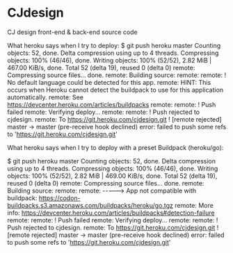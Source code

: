 # CJdesign
CJ design front-end &amp; back-end source code


What heroku says when I try to deploy:
$ git push heroku master
Counting objects: 52, done.
Delta compression using up to 4 threads.
Compressing objects: 100% (46/46), done.
Writing objects: 100% (52/52), 2.82 MiB | 467.00 KiB/s, done.
Total 52 (delta 19), reused 0 (delta 0)
remote: Compressing source files... done.
remote: Building source:
remote:
remote:  !     No default language could be detected for this app.
remote:                         HINT: This occurs when Heroku cannot detect the buildpack to use for this application automatically.
remote:                         See https://devcenter.heroku.com/articles/buildpacks
remote:
remote:  !     Push failed
remote: Verifying deploy...
remote:
remote: !       Push rejected to cjdesign.
remote:
To https://git.heroku.com/cjdesign.git
 ! [remote rejected] master -> master (pre-receive hook declined)
error: failed to push some refs to 'https://git.heroku.com/cjdesign.git'

What heroku says when I try to deploy with a preset Buildpack (heroku/go):

$ git push heroku master
Counting objects: 52, done.
Delta compression using up to 4 threads.
Compressing objects: 100% (46/46), done.
Writing objects: 100% (52/52), 2.82 MiB | 469.00 KiB/s, done.
Total 52 (delta 19), reused 0 (delta 0)
remote: Compressing source files... done.
remote: Building source:
remote:
remote: -----> App not compatible with buildpack: https://codon-buildpacks.s3.amazonaws.com/buildpacks/heroku/go.tgz
remote:        More info: https://devcenter.heroku.com/articles/buildpacks#detection-failure
remote:
remote:  !     Push failed
remote: Verifying deploy...
remote:
remote: !       Push rejected to cjdesign.
remote:
To https://git.heroku.com/cjdesign.git
 ! [remote rejected] master -> master (pre-receive hook declined)
error: failed to push some refs to 'https://git.heroku.com/cjdesign.git'
